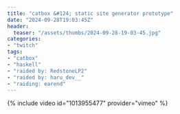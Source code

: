 ```yaml
---
title: "catbox &#124; static site generator prototype"
date: "2024-09-28T19:03:45Z"
header:
  teaser: "/assets/thumbs/2024-09-28-19-03-45.jpg"
categories:
- "twitch"
tags:
- "catbox"
- "haskell"
- "raided by: RedstoneLP2"
- "raided by: haru_dev__"
- "raiding: earend"
---
```

{% include video id="1013955477" provider="vimeo" %}
